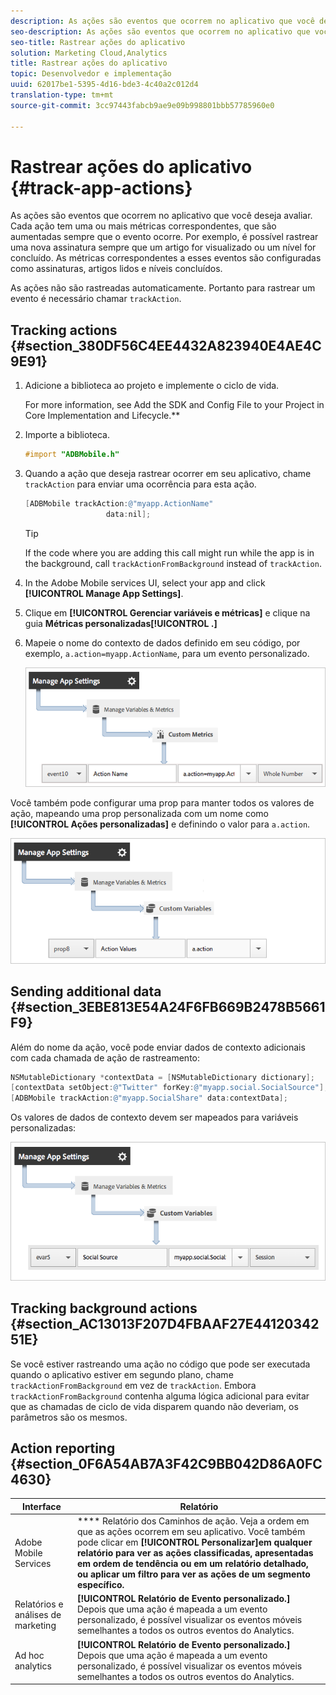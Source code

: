 ```yaml
---
description: As ações são eventos que ocorrem no aplicativo que você deseja avaliar. Cada ação tem uma ou mais métricas correspondentes, que são aumentadas sempre que o evento ocorre. Por exemplo, é possível rastrear uma nova assinatura sempre que um artigo for visualizado ou um nível for concluído. As métricas correspondentes a esses eventos são configuradas como assinaturas, artigos lidos e níveis concluídos.
seo-description: As ações são eventos que ocorrem no aplicativo que você deseja avaliar. Cada ação tem uma ou mais métricas correspondentes, que são aumentadas sempre que o evento ocorre. Por exemplo, é possível rastrear uma nova assinatura sempre que um artigo for visualizado ou um nível for concluído. As métricas correspondentes a esses eventos são configuradas como assinaturas, artigos lidos e níveis concluídos.
seo-title: Rastrear ações do aplicativo
solution: Marketing Cloud,Analytics
title: Rastrear ações do aplicativo
topic: Desenvolvedor e implementação
uuid: 62017be1-5395-4d16-bde3-4c40a2c012d4
translation-type: tm+mt
source-git-commit: 3cc97443fabcb9ae9e09b998801bbb57785960e0

---
```



# Rastrear ações do aplicativo {#track-app-actions}

As ações são eventos que ocorrem no aplicativo que você deseja avaliar. Cada ação tem uma ou mais métricas correspondentes, que são aumentadas sempre que o evento ocorre. Por exemplo, é possível rastrear uma nova assinatura sempre que um artigo for visualizado ou um nível for concluído. As métricas correspondentes a esses eventos são configuradas como assinaturas, artigos lidos e níveis concluídos.

As ações não são rastreadas automaticamente. Portanto para rastrear um evento é necessário chamar `trackAction`.

## Tracking actions {#section_380DF56C4EE4432A823940E4AE4C9E91}

1. Adicione a biblioteca ao projeto e implemente o ciclo de vida.

   For more information, see Add the SDK and Config File to your Project in Core Implementation and Lifecycle.**[](/help/ios/getting-started/dev-qs.md)
1. Importe a biblioteca.

   ```objective-c
   #import "ADBMobile.h"
   ```

1. Quando a ação que deseja rastrear ocorrer em seu aplicativo, chame `trackAction` para enviar uma ocorrência para esta ação.

   ```objective-c
   [ADBMobile trackAction:@"myapp.ActionName"  
                     data:nil];
   ```

   >[!TIP]
   >
   >If the code where you are adding this call might run while the app is in the background, call `trackActionFromBackground` instead of `trackAction`.

1. In the Adobe Mobile services UI, select your app and click **[!UICONTROL Manage App Settings]**.

1. Clique em **[!UICONTROL Gerenciar variáveis e métricas]** e clique na guia **Métricas personalizadas[!UICONTROL .]**

1. Mapeie o nome do contexto de dados definido em seu código, por exemplo, `a.action=myapp.ActionName`, para um evento personalizado.

   ![](assets/map-event-context-data.png)

Você também pode configurar uma prop para manter todos os valores de ação, mapeando uma prop personalizada com um nome como **[!UICONTROL Ações personalizadas]** e definindo o valor para `a.action`.

![](assets/map-custom-prop.png)

## Sending additional data {#section_3EBE813E54A24F6FB669B2478B5661F9}

Além do nome da ação, você pode enviar dados de contexto adicionais com cada chamada de ação de rastreamento:

```objective-c
NSMutableDictionary *contextData = [NSMutableDictionary dictionary]; 
[contextData setObject:@"Twitter" forKey:@"myapp.social.SocialSource"]; 
[ADBMobile trackAction:@"myapp.SocialShare" data:contextData];
```

Os valores de dados de contexto devem ser mapeados para variáveis personalizadas:

![](assets/map-variable-context-action.png)

## Tracking background actions {#section_AC13013F207D4FBAAF27E4412034251E}

Se você estiver rastreando uma ação no código que pode ser executada quando o aplicativo estiver em segundo plano, chame `trackActionFromBackground` em vez de `trackAction`. Embora `trackActionFromBackground` contenha alguma lógica adicional para evitar que as chamadas de ciclo de vida disparem quando não deveriam, os parâmetros são os mesmos.

## Action reporting {#section_0F6A54AB7A3F42C9BB042D86A0FC4630}

| Interface | Relatório |
|--- |--- |
| Adobe Mobile Services | **** Relatório dos Caminhos de ação. Veja a ordem em que as ações ocorrem em seu aplicativo. Você também pode clicar em **[!UICONTROL Personalizar]em qualquer relatório para ver as ações classificadas, apresentadas em ordem de tendência ou em um relatório detalhado, ou aplicar um filtro para ver as ações de um segmento específico.** |
| Relatórios e análises de marketing | **[!UICONTROL Relatório de Evento personalizado.]**  Depois que uma ação é mapeada a um evento personalizado, é possível visualizar os eventos móveis semelhantes a todos os outros eventos do Analytics. |
| Ad hoc analytics | **[!UICONTROL Relatório de Evento personalizado.]** Depois que uma ação é mapeada a um evento personalizado, é possível visualizar os eventos móveis semelhantes a todos os outros eventos do Analytics. |